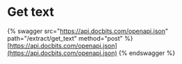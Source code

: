 # Get text

{% swagger src="https://api.docbits.com/openapi.json" path="/extract/get_text" method="post" %}
[https://api.docbits.com/openapi.json](https://api.docbits.com/openapi.json)
{% endswagger %}
